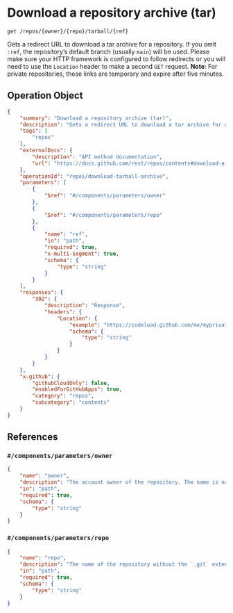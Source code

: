 # Download a repository archive (tar)

`get /repos/{owner}/{repo}/tarball/{ref}`

Gets a redirect URL to download a tar archive for a repository. If you omit `:ref`, the repository’s default branch (usually
`main`) will be used. Please make sure your HTTP framework is configured to follow redirects or you will need to use
the `Location` header to make a second `GET` request.
**Note**: For private repositories, these links are temporary and expire after five minutes.

## Operation Object

```json
{
    "summary": "Download a repository archive (tar)",
    "description": "Gets a redirect URL to download a tar archive for a repository. If you omit `:ref`, the repository\u2019s default branch (usually\n`main`) will be used. Please make sure your HTTP framework is configured to follow redirects or you will need to use\nthe `Location` header to make a second `GET` request.\n**Note**: For private repositories, these links are temporary and expire after five minutes.",
    "tags": [
        "repos"
    ],
    "externalDocs": {
        "description": "API method documentation",
        "url": "https://docs.github.com/rest/repos/contents#download-a-repository-archive-tar"
    },
    "operationId": "repos/download-tarball-archive",
    "parameters": [
        {
            "$ref": "#/components/parameters/owner"
        },
        {
            "$ref": "#/components/parameters/repo"
        },
        {
            "name": "ref",
            "in": "path",
            "required": true,
            "x-multi-segment": true,
            "schema": {
                "type": "string"
            }
        }
    ],
    "responses": {
        "302": {
            "description": "Response",
            "headers": {
                "Location": {
                    "example": "https://codeload.github.com/me/myprivate/legacy.zip/master?login=me&token=thistokenexpires",
                    "schema": {
                        "type": "string"
                    }
                }
            }
        }
    },
    "x-github": {
        "githubCloudOnly": false,
        "enabledForGitHubApps": true,
        "category": "repos",
        "subcategory": "contents"
    }
}
```

## References

### `#/components/parameters/owner`

```json
{
    "name": "owner",
    "description": "The account owner of the repository. The name is not case sensitive.",
    "in": "path",
    "required": true,
    "schema": {
        "type": "string"
    }
}
```

### `#/components/parameters/repo`

```json
{
    "name": "repo",
    "description": "The name of the repository without the `.git` extension. The name is not case sensitive.",
    "in": "path",
    "required": true,
    "schema": {
        "type": "string"
    }
}
```